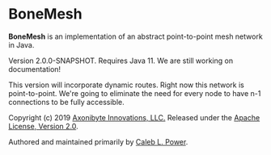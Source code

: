 # BoneMesh #

**BoneMesh** is an implementation of an abstract point-to-point mesh network in Java.

Version 2.0.0-SNAPSHOT. Requires Java 11. We are still working on documentation!

This version will incorporate dynamic routes. Right now this network is point-to-point. We're going to eliminate the need for every node to have n-1 connections to be fully accessible.

Copyright (c) 2019 [Axonibyte Innovations, LLC.](https://axonibyte.com) Released under the [Apache License, Version 2.0](https://www.apache.org/licenses/LICENSE-2.0).

Authored and maintained primarily by [Caleb L. Power](https://calebpower.com).